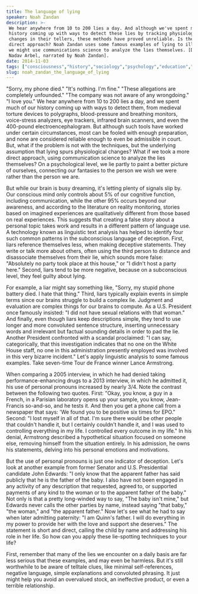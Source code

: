 ```yaml
---
title: The language of lying
speaker: Noah Zandan
description: >-
 We hear anywhere from 10 to 200 lies a day. And although we've spent much of our
 history coming up with ways to detect these lies by tracking physiological
 changes in their tellers, these methods have proved unreliable. Is there a more
 direct approach? Noah Zandan uses some famous examples of lying to illustrate how
 we might use communications science to analyze the lies themselves. [Directed by
 Nadav Arbel, narrated by Noah Zandan].
date: 2014-11-03
tags: ["consciousness","history","sociology","psychology","education","language","teded","animation","communication"]
slug: noah_zandan_the_language_of_lying
---
```


"Sorry, my phone died." "It's nothing. I'm fine." "These allegations are completely
unfounded." "The company was not aware of any wrongdoing." "I love you." We hear anywhere
from 10 to 200 lies a day, and we spent much of our history coming up with ways to detect
them, from medieval torture devices to polygraphs, blood-pressure and breathing monitors,
voice-stress analyzers, eye trackers, infrared brain scanners, and even the 400-pound
electroencephalogram. But although such tools have worked under certain circumstances,
most can be fooled with enough preparation, and none are considered reliable enough to
even be admissible in court. But, what if the problem is not with the techniques, but the
underlying assumption that lying spurs physiological changes? What if we took a more
direct approach, using communication science to analyze the lies themselves? On a
psychological level, we lie partly to paint a better picture of ourselves, connecting our
fantasies to the person we wish we were rather than the person we are.

But while our brain is busy dreaming, it's letting plenty of signals slip by. Our
conscious mind only controls about 5% of our cognitive function, including communication,
while the other 95% occurs beyond our awareness, and according to the literature on
reality monitoring, stories based on imagined experiences are qualitatively different from
those based on real experiences. This suggests that creating a false story about a
personal topic takes work and results in a different pattern of language use. A technology
known as linguistic text analysis has helped to identify four such common patterns in the
subconscious language of deception. First, liars reference themselves less, when making
deceptive statements. They write or talk more about others, often using the third person
to distance and disassociate themselves from their lie, which sounds more false:
"Absolutely no party took place at this house," or "I didn't host a party here." Second,
liars tend to be more negative, because on a subconscious level, they feel guilty about
lying.

For example, a liar might say something like, "Sorry, my stupid phone battery died. I hate
that thing." Third, liars typically explain events in simple terms since our brains
struggle to build a complex lie. Judgment and evaluation are complex things for our brains
to compute. As a U.S. President once famously insisted: "I did not have sexual relations
with that woman." And finally, even though liars keep descriptions simple, they tend to
use longer and more convoluted sentence structure, inserting unnecessary words and
irrelevant but factual sounding details in order to pad the lie. Another President
confronted with a scandal proclaimed: "I can say, categorically, that this investigation
indicates that no one on the White House staff, no one in this administration presently
employed was involved in this very bizarre incident." Let's apply linguistic analysis to
some famous examples. Take seven-time Tour de France winner Lance Armstrong.

When comparing a 2005 interview, in which he had denied taking performance-enhancing drugs
to a 2013 interview, in which he admitted it, his use of personal pronouns increased by
nearly 3/4. Note the contrast between the following two quotes. First: "Okay, you know, a
guy in a French, in a Parisian laboratory opens up your sample, you know, Jean-Francis
so-and-so, and he tests it. And then you get a phone call from a newspaper that says: 'We
found you to be positive six times for EPO." Second: "I lost myself in all of that. I'm
sure there would be other people that couldn't handle it, but I certainly couldn't handle
it, and I was used to controlling everything in my life. I controlled every outcome in my
life." In his denial, Armstrong described a hypothetical situation focused on someone
else, removing himself from the situation entirely. In his admission, he owns his
statements, delving into his personal emotions and motivations.

But the use of personal pronouns is just one indicator of deception. Let's look at another
example from former Senator and U.S. Presidential candidate John Edwards: "I only know
that the apparent father has said publicly that he is the father of the baby. I also have
not been engaged in any activity of any description that requested, agreed to, or
supported payments of any kind to the woman or to the apparent father of the baby." Not
only is that a pretty long-winded way to say, "The baby isn't mine," but Edwards never
calls the other parties by name, instead saying "that baby," "the woman," and "the
apparent father." Now let's see what he had to say when later admitting paternity: "I am
Quinn's father. I will do everything in my power to provide her with the love and support
she deserves." The statement is short and direct, calling the child by name and addressing
his role in her life. So how can you apply these lie-spotting techniques to your
life?

First, remember that many of the lies we encounter on a daily basis are far less serious
that these examples, and may even be harmless. But it's still worthwhile to be aware of
telltale clues, like minimal self-references, negative language, simple explanations and
convoluted phrasing. It just might help you avoid an overvalued stock, an ineffective
product, or even a terrible relationship.

<!--
ad_duration=0
event="TED-Ed"
external_start_time=0
intro_duration=0
is_subtitle_required="False"
is_talk_featured="False"
language="en"
language_swap="False"
native_language="en"
number_of_related_talks=6
number_of_speakers=1
number_of_subtitled_videos=0
number_of_tags=9
number_of_talk_download_languages=31
number_of_talk_more_resources=0
number_of_talk_recommendations=0
number_of_talks_take_actions=0
post_ad_duration=0
published_timestamp="2019-12-18 21:08:45"
recording_date="2014-11-03"
speaker_description="Data scientist"
speaker_is_published=0
speaker_name="Noah Zandan"
talk_name="The language of lying"
talks_tags=["consciousness","history","sociology","psychology","education","language","teded","animation","communication"]
url_photo_talk="https://s3.amazonaws.com/talkstar-photos/uploads/0c13ace6-ac92-43e8-8fe4-db70b4fe9010/1407_12_AZandan_Noah_16x9_TEXTLESS.jpg"
url_webpage="https://www.ted.com/talks/noah_zandan_the_language_of_lying"
video_type_name="TED-Ed Original"
-->